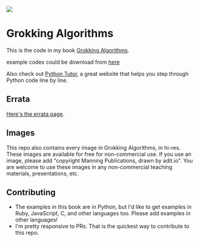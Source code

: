 ![](ebooks/grokking_algorithms_chinese/OEBPS/Image00467.jpg)
# Grokking Algorithms

This is the code in my book [Grokking Algorithms](https://www.manning.com/bhargava).

example codes could be download from [here](https://github.com/egonschiele/grokking_algorithms) 

Also check out [Python Tutor](http://pythontutor.com/), a great website that helps you step through Python code line by line.

## Errata

[Here's the errata page](http://adit.io/errata.html).

## Images

This repo also contains every image in Grokking Algorithms, in hi-res. These images are available for free for non-commercial use. If you use an image, please add "copyright Manning Publications, drawn by adit.io". You are welcome to use these images in any non-commercial teaching materials, presentations, etc.

## Contributing

- The examples in this book are in Python, but I'd like to get examples in Ruby, JavaScript, C, and other languages too. Please add examples in other languages!
- I'm pretty responsive to PRs. That is the quickest way to contribute to this repo.

